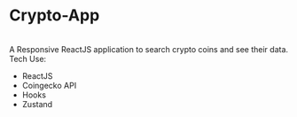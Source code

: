 # Crypto-App
<br>
A Responsive ReactJS application to search crypto coins and see their data.
<br>
Tech Use:
<ul>
  <li>ReactJS</li>
  <li>Coingecko API</li>
  <li>Hooks</li>
  <li>Zustand</li>
</ul>
